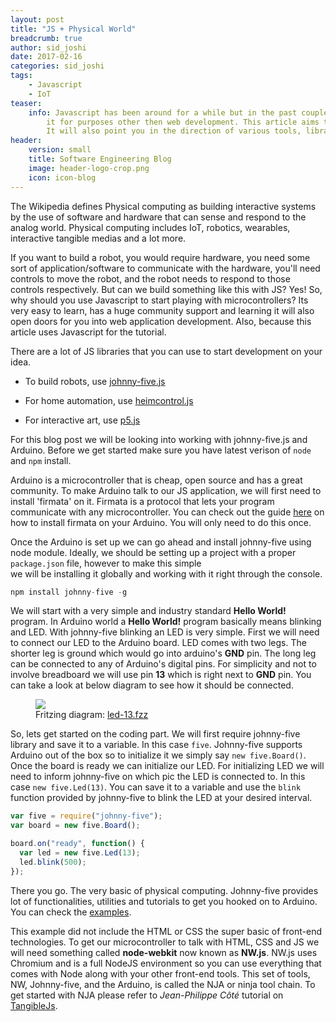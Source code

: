 ```yaml
---
layout: post
title: "JS + Physical World"
breadcrumb: true
author: sid_joshi
date: 2017-02-16
categories: sid_joshi
tags:
    - Javascript
    - IoT
teaser:
    info: Javascript has been around for a while but in the past couple of years it has gained a lot of attention. Its about time we start using 
        it for purposes other then web development. This article aims to demonstrate what can be achieved in the physical world by using Javascript. 
        It will also point you in the direction of various tools, libraries, frameworks, devices and tutorials that can help you get started. 
header: 
    version: small
    title: Software Engineering Blog
    image: header-logo-crop.png
    icon: icon-blog
---
```

The Wikipedia defines Physical computing as building interactive systems by the use of software and hardware that can sense and respond to the analog world. 
Physical computing includes IoT, robotics, wearables, interactive tangible medias and a lot more.  

If you want to build a robot, you would require hardware, you need some sort of application/software to communicate with the hardware, you'll need controls to move the robot, and the robot needs to respond to 
those controls respectively. But can we build something like this with JS? Yes! So, why should you use Javascript to start playing with microcontrollers? Its very easy to learn, has a huge community support and 
learning it will also open doors for you into web application development. Also, because this article uses Javascript for the tutorial.

There are a lot of JS libraries that you can use to start development on your idea.

* To build robots, use  [johnny-five.js](http://johnny-five.io/)

* For home automation, use  [heimcontrol.js](https://ni-c.github.io/heimcontrol.js/)

* For interactive art, use  [p5.js](https://p5js.org/)
  
For this blog post we will be looking into working with johnny-five.js and Arduino. Before we get started make sure you have latest verison of `node` and `npm` install.  

Arduino is a microcontroller that is cheap, open source and has a great community. 
To make Arduino talk to our JS application, we will first need to install 'firmata' on it. Firmata is a protocol that lets your program communicate with any microcontroller. 
You can check out the guide  [here](http://instructables.com/id/Arduino-Installing-Standard-Firmata/) on how to install firmata on your Arduino. You will only need to do this once.  

Once the Arduino is set up we can go ahead and install johnny-five using node module. Ideally, we should be setting up a project with a proper `package.json` file, however to make this simple  
we will be installing it globally and working with it right through the console. 

```Javascript
npm install johnny-five -g
```

We will start with a very simple and industry standard **Hello World!** program. In Arduino world a **Hello World!** program basically means blinking and LED. With johnny-five blinking an LED is very simple. 
First we will need to connect our LED to the Arduino board. LED comes with two legs. The shorter leg is ground which would go into arduino's **GND** pin. The long leg can be connected to any of Arduino's digital pins. 
For simplicity and not to involve breadboard we will use pin **13** which is right next to **GND** pin. You can take a look at below diagram to see how it should be connected.

<figure>
    <img src="http://johnny-five.io/img/breadboard/led-13.png" />
    <figcaption>
        Fritzing diagram: <a href="http://johnny-five.io/img/breadboard/led-13.fzz">led-13.fzz</a>
    </figcaption>
 </figure>

So, lets get started on the coding part. We will first require johnny-five library and save it to a variable. In this case `five`. 
Johnny-five supports Arduino out of the box so to initialize it we simply say `new five.Board()`. Once the board is ready we can initialize our LED. For initializing LED we will need to inform johnny-five 
on which pic the LED is connected to. In this case `new five.Led(13)`. You can save it to a variable and use the `blink` function provided by johnny-five to blink the LED at your desired interval.

```Javascript
var five = require("johnny-five");
var board = new five.Board();

board.on("ready", function() {
  var led = new five.Led(13);
  led.blink(500);
});
```

There you go. The very basic of physical computing. Johnny-five provides lot of functionalities, utilities and tutorials to get you hooked on to Arduino. You can check the [examples](http://johnny-five.io/examples/).  

This example did not include the HTML or CSS the super basic of front-end technologies. To get our microcontroller to talk with HTML, CSS and JS we will need something called **node-webkit** now known as **NW.js**. 
NW.js uses Chromium and is a full NodeJS environment so you can use everything that comes with Node along with your other front-end tools. This set of tools, NW, Johnny-five, and the Arduino, is called the NJA or ninja tool chain. 
To get started with NJA please refer to *Jean-Philippe Côté* tutorial on  [TangibleJs](http://tangiblejs.com/posts/nw-js-johnny-five-arduino-wicked-trio).